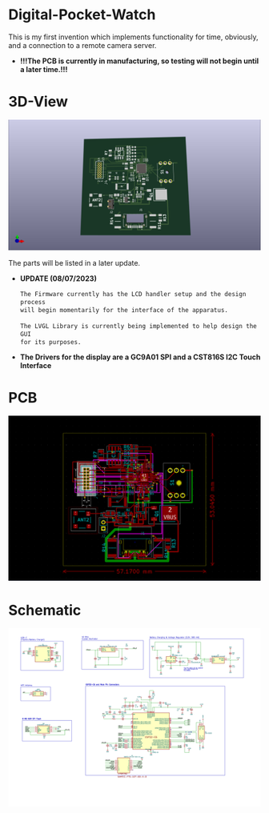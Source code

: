 # Digital-Pocket-Watch
This is my first invention which implements functionality for time, obviously, and a connection to a remote camera server.

- __!!!The PCB is currently in manufacturing, so testing will not begin until a later time.!!!__


# 3D-View
![Screenshots/3D-View.png](https://github.com/eeden2/Digital-Pocket-Watch/blob/96b67c84a50dd4aa86b6eac5bb43f1f7ec24711b/Screenshots/3D-View.png)

The parts will be listed in a later update.
- __UPDATE (08/07/2023)__
  
      The Firmware currently has the LCD handler setup and the design process
      will begin momentarily for the interface of the apparatus.

      The LVGL Library is currently being implemented to help design the GUI
      for its purposes.
- __The Drivers for the display are a GC9A01 SPI and a CST816S I2C Touch Interface__

# PCB
![Screenshots/PCB.png](https://github.com/eeden2/Digital-Pocket-Watch/blob/96b67c84a50dd4aa86b6eac5bb43f1f7ec24711b/Screenshots/PCB.png)

# Schematic
![Screenshots/Schematic.png](https://github.com/eeden2/Digital-Pocket-Watch/blob/a15fc6ee596e61cbb25e482bc9d8fe102c2a2362/Screenshots/Schematic.png)
